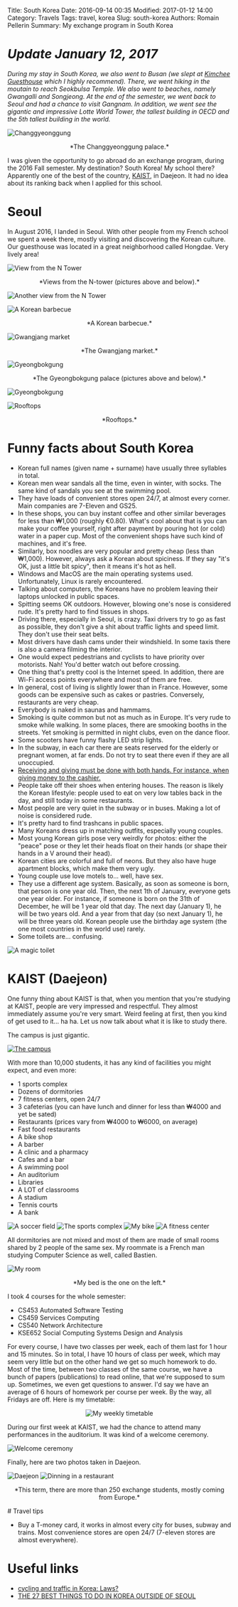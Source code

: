 Title: South Korea
Date: 2016-09-14 00:35
Modified: 2017-01-12 14:00
Category: Travels
Tags: travel, korea
Slug: south-korea
Authors: Romain Pellerin
Summary: My exchange program in South Korea 

# *Update January 12, 2017*

*During my stay in South Korea, we also went to Busan (we slept at [Kimchee Guesthouse](http://www.kimcheeguesthouse.com/busan) which I highly recommend). There, we went hiking in the moutain to reach Seokbulsa Temple. We also went to beaches, namely Gwangalli and Songjeong. At the end of the semester, we went back to Seoul and had a chance to visit Gangnam. In addition, we went see the gigantic and impressive Lotte World Tower, the tallest building in OECD and the 5th tallest building in the world.*

![Changgyeonggung]({filename}/images/south-korea/changgyeonggung.jpg)
<div style="text-align: center">*The Changgyeonggung palace.*</div>

I was given the opportunity to go abroad do an exchange program, during the 2016 Fall semester. My destination? South Korea! My school there? Apparently one of the best of the country, [KAIST](http://www.kaist.ac.kr/html/en/), in Daejeon. It had no idea about its ranking back when I applied for this school.

# Seoul

In August 2016, I landed in Seoul. With other people from my French school we spent a week there, mostly visiting and discovering the Korean culture. Our guesthouse was located in a great neighborhood called Hongdae. Very lively area!

![View from the N Tower]({filename}/images/south-korea/n-tower1.jpg)
<div style="text-align: center">*Views from the N-tower (pictures above and below).*</div>

![Another view from the N Tower]({filename}/images/south-korea/n-tower2.jpg)

![A Korean barbecue]({filename}/images/south-korea/bbq.jpg)
<div style="text-align: center">*A Korean barbecue.*</div>

![Gwangjang market]({filename}/images/south-korea/market.jpg)
<div style="text-align: center">*The Gwangjang market.*</div>

![Gyeongbokgung]({filename}/images/south-korea/gyeongbokgung1.jpg)
<div style="text-align: center">*The Gyeongbokgung palace (pictures above and below).*</div>

![Gyeongbokgung]({filename}/images/south-korea/gyeongbokgung2.jpg)

![Rooftops]({filename}/images/south-korea/rooftops.jpg)
<div style="text-align: center">*Rooftops.*</div>

# Funny facts about South Korea

- Korean full names (given name + surname) have usually three syllables in total.
- Korean men wear sandals all the time, even in winter, with socks. The same kind of sandals you see at the swimming pool.
- They have loads of convenient stores open 24/7, at almost every corner. Main companies are 7-Eleven and GS25.
- In these shops, you can buy instant coffee and other similar beverages for less than ₩1,000 (roughly €0.80). What's cool about that is you can make your coffee yourself, right after payment by pouring hot (or cold) water in a paper cup. Most of the convenient shops have such kind of machines, and it's free.
- Similarly, box noodles are very popular and pretty cheap (less than ₩1,000). However, always ask a Korean about spiciness. If they say "it's OK, just a little bit spicy", then it means it's hot as hell.
- Windows and MacOS are the main operating systems used. Unfortunately, Linux is rarely encountered.
- Talking about computers, the Koreans have no problem leaving their laptops unlocked in public spaces.
- Spitting seems OK outdoors. However, blowing one's nose is considered rude. It's pretty hard to find tissues in shops.
- Driving there, especially in Seoul, is crazy. Taxi drivers try to go as fast as possible, they don't give a shit about traffic lights and speed limit. They don't use their seat belts.
- Most drivers have dash cams under their windshield. In some taxis there is also a camera filming the interior.
- One would expect pedestrians and cyclists to have priority over motorists. Nah! You'd better watch out before crossing.
- One thing that's pretty cool is the Internet speed. In addition, there are Wi-Fi access points everywhere and most of them are free.
- In general, cost of living is slightly lower than in France. However, some goods can be expensive such as cakes or pastries. Conversely, restaurants are very cheap.
- Everybody is naked in saunas and hammams.
- Smoking is quite common but not as much as in Europe. It's very rude to smoke while walking. In some places, there are smooking booths in the streets. Yet smoking is permitted in night clubs, even on the dance floor.
- Some scooters have funny flashy LED strip lights.
- In the subway, in each car there are seats reserved for the elderly or pregnant women, at far ends. Do not try to seat there even if they are all unoccupied.
- [Receiving and giving must be done with both hands. For instance, when giving money to the cashier.](https://www.youtube.com/watch?v=JuajQLuW9Lk)
- People take off their shoes when entering houses. The reason is likely the Korean lifestyle: people used to eat on very low tables back in the day, and still today in some restaurants.
- Most people are very quiet in the subway or in buses. Making a lot of noise is considered rude.
- It's pretty hard to find trashcans in public spaces.
- Many Koreans dress up in matching outfits, especially young couples.
- Most young Korean girls pose very weirdly for photos: either the "peace" pose or they let their heads float on their hands (or shape their hands in a V around their head).
- Korean cities are colorful and full of neons. But they also have huge apartment blocks, which make them very ugly.
- Young couple use love motels to... well, have sex.
- They use a different age system. Basically, as soon as someone is born, that person is one year old. Then, the next 1th of January, everyone gets one year older. For instance, if someone is born on the 31th of December, he will be 1 year old that day. The next day (January 1), he will be two years old. And a year from that day (so next January 1), he will be three years old. Korean people use the birthday age system (the one most countries in the world use) rarely.
- Some toilets are... confusing.

![A magic toilet]({filename}/images/south-korea/toilet.jpg)

# KAIST (Daejeon)

One funny thing about KAIST is that, when you mention that you're studying at KAIST, people are very impressed and respectful. They almost immediately assume you're very smart. Weird feeling at first, then you kind of get used to it... ha ha. Let us now talk about what it is like to study there.

The campus is just gigantic.

[![The campus]({filename}/images/south-korea/campusmap.jpg)](http://www.kaist.ac.kr/camtour/kr/images/common/campusmap.jpg)

With more than 10,000 students, it has any kind of facilities you might expect, and even more:

- 1 sports complex
- Dozens of dormitories
- 7 fitness centers, open 24/7
- 3 cafeterias (you can have lunch and dinner for less than ₩4000 and yet be sated)
- Restaurants (prices vary from ₩4000 to ₩6000, on average)
- Fast food restaurants
- A bike shop
- A barber
- A clinic and a pharmacy
- Cafes and a bar
- A swimming pool
- An auditorium
- Libraries
- A LOT of classrooms
- A stadium
- Tennis courts
- A bank

![A soccer field]({filename}/images/south-korea/soccer.jpg)
![The sports complex]({filename}/images/south-korea/sports_complex.jpg)
![My bike]({filename}/images/south-korea/bike.jpg)
![A fitness center]({filename}/images/south-korea/fitness_center.jpg)

All dormitories are not mixed and most of them are made of small rooms shared by 2 people of the same sex. My roommate is a French man studying Computer Science as well, called Bastien.

![My room]({filename}/images/south-korea/room.jpg)
<div style="text-align: center">*My bed is the one on the left.*</div>

I took 4 courses for the whole semester:

- CS453 Automated Software Testing
- CS459 Services Computing
- CS540 Network Architecture
- KSE652 Social Computing Systems Design and Analysis

For every course, I have two classes per week, each of them last for 1 hour and 15 minutes. So in total, I have 10 hours of class per week, which may seem very little but on the other hand we get so much homework to do. Most of the time, between two classes of the same course, we have a bunch of papers (publications) to read online, that we're supposed to sum up. Sometimes, we even get questions to answer. I'd say we have an average of 6 hours of homework per course per week. By the way, all Fridays are off. Here is my timetable:

<div style="text-align: center">
<img src="{filename}/images/south-korea/timetable.png" alt="My weekly timetable" />
</div>

During our first week at KAIST, we had the chance to attend many performances in the auditorium. It was kind of a welcome ceremony.

![Welcome ceremony]({filename}/images/south-korea/ceremony.jpg)

Finally, here are two photos taken in Daejeon.

![Daejeon]({filename}/images/south-korea/daejeon.jpg)
![Dinning in a restaurant]({filename}/images/south-korea/restaurant.jpg)
<div style="text-align: center">*This term, there are more than 250 exchange students, mostly coming from Europe.*</div>

# Travel tips

- Buy a T-money card, it works in almost every city for buses, subway and trains. Most convenience stores are open 24/7 (7-eleven stores are almost everywhere).

# Useful links

- [cycling and traffic in Korea: Laws?](https://www.reddit.com/r/korea/comments/2l7pqm/cycling_and_traffic_in_korea_laws/)
- [THE 27 BEST THINGS TO DO IN KOREA OUTSIDE OF SEOUL](http://www.travelog.me/seoul/27-best-things-korea-outside-seoul/)
